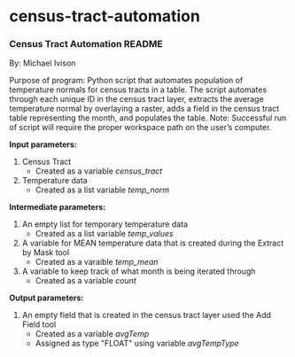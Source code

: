 # census-tract-automation

### Census Tract Automation README

By: Michael Ivison

Purpose of program: Python script that automates population of temperature normals for census tracts in a table. The script automates through each unique ID in the census tract layer, extracts the average temperature normal by overlaying a raster, adds a field in the census tract table representing the month, and populates the table.
Note: Successful run of script will require the proper workspace path on the user’s computer.

**Input parameters:**

1. Census Tract
   - Created as a variable _census_tract_
2. Temperature data
   - Created as a list variable _temp_norm_

**Intermediate parameters:**

1. An empty list for temporary temperature data
   - Created as a list variable _temp_values_
2. A variable for MEAN temperature data that is created during the Extract by Mask tool
   - Created as a varaible _temp_mean_
3. A variable to keep track of what month is being iterated through
   - Created as a variable _count_

**Output parameters:**

1. An empty field that is created in the census tract layer used the Add Field tool
   - Created as a variable _avgTemp_
   - Assigned as type "FLOAT" using variable _avgTempType_
